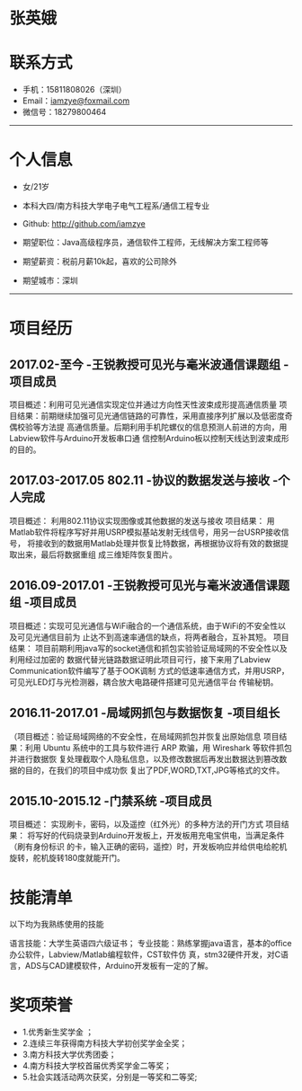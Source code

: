 
# 张英娥
<i class="icon-pencil"></i> 
# 联系方式
- <i class="icon-phone-sign"></i> 手机：15811808026（深圳）
- <i class="icon-envelope"></i> Email：iamzye@foxmail.com
- <i class="icon-edit"></i> 微信号：18279800464

---

# 个人信息

 - <i class="icon-female"></i>女/21岁 
 - <i class="icon-user"></i>本科大四/南方科技大学电子电气工程系/通信工程专业 
 - <i class="icon-github-alt"></i>Github: http://github.com/iamzye

 - <i class="icon-heart"></i>期望职位：Java高级程序员，通信软件工程师，无线解决方案工程师等
 - <i class="icon-jpy"></i>期望薪资：税前月薪10k起，喜欢的公司除外
 - <i class="icon-map-marker"></i>期望城市：深圳

---

# <i class="icon-tasks"></i>项目经历

## 2017.02-至今    -王锐教授可见光与毫米波通信课题组      -项目成员

项目概述：利用可见光通信实现定位并通过方向性天性波束成形提高通信质量
项目结果：前期继续加强可见光通信链路的可靠性，采用直接序列扩展以及低密度奇偶校验等方法提
高通信质量。后期利用手机陀螺仪的信息预测人前进的方向，用Labview软件与Arduino开发板串口通
信控制Arduino板以控制天线达到波束成形的目的。

 
## 2017.03-2017.05 802.11    -协议的数据发送与接收        -个人完成

项目概述： 利用802.11协议实现图像或其他数据的发送与接收
项目结果： 用Matlab软件将程序写好并用USRP模拟基站发射无线信号，用另一台USRP接收信号，
将接收到的数据用Matlab处理并恢复比特数据，再根据协议将有效的数据提取出来，最后将数据重组
成三维矩阵恢复图片。


## 2016.09-2017.01     -王锐教授可见光与毫米波通信课题组     -项目成员 
项目概述：实现可见光通信与WiFi融合的一个通信系统，由于WiFi的不安全性以及可见光通信目前为
止达不到高速率通信的缺点，将两者融合，互补其短。
项目结果： 项目前期利用java写的socket通信和抓包实验验证局域网的不安全性以及利用经过加密的
数据代替光链路数据证明此项目可行，接下来用了Labview Communication软件编写了基于OOK调制
方式的低速率通信方式，并用USRP，可见光LED灯与光检测器，耦合放大电路硬件搭建可见光通信平台
传输秘钥。


## 2016.11-2017.01      -局域网抓包与数据恢复         -项目组长

（项目概述：验证局域网络的不安全性，在局域网抓包并恢复出原始信息
项目结果：利用 Ubuntu 系统中的工具与软件进行 ARP 欺骗，用 Wireshark 等软件抓包并进行数据恢
复处理截取个人隐私信息，以及修改数据后再发出数据达到篡改数据的目的，在我们的项目中成功恢
复出了PDF,WORD,TXT,JPG等格式的文件。

## 2015.10-2015.12      -门禁系统          -项目成员
项目概述： 实现刷卡，密码，以及遥控（红外光）的多种方法的开门方式
项目结果： 将写好的代码烧录到Arduino开发板上，开发板用充电宝供电，当满足条件（刷有身份标识
的卡，输入正确的密码，遥控）时，开发板响应并给供电给舵机旋转，舵机旋转180度就能开门。


# <i class="icon-thumbs-up"></i>技能清单

以下均为我熟练使用的技能

语言技能：大学生英语四六级证书；
专业技能：熟练掌握java语言，基本的office办公软件，Labview/Matlab编程软件，CST软件仿
真，stm32硬件开发，对C语言，ADS与CAD建模软件，Arduino开发板有一定的了解。

# <i class="icon-trophy"></i>奖项荣誉
- 1.优秀新生奖学金 ；
- 2.连续三年获得南方科技大学初创奖学金全奖；
- 3.南方科技大学优秀团委；
- 4.南方科技大学校首届优秀奖学金二等奖；
- 5.社会实践活动两次获奖，分别是一等奖和二等奖;

